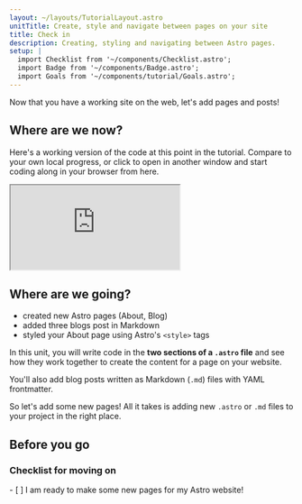```yaml
---
layout: ~/layouts/TutorialLayout.astro
unitTitle: Create, style and navigate between pages on your site
title: Check in
description: Creating, styling and navigating between Astro pages.
setup: |
  import Checklist from '~/components/Checklist.astro';
  import Badge from '~/components/Badge.astro';
  import Goals from '~/components/tutorial/Goals.astro';
---
```

Now that you have a working site on the web, let's add pages and posts!

## Where are we now?

Here's a working version of the code at this point in the tutorial. Compare to your own local progress, or click to open in another window and start coding along in your browser from here.

 <iframe src="https://stackblitz.com/edit/astro-tutorial-1?embed=1&file=src/pages/index.astro&theme=dark"></iframe>


## Where are we going?

<Goals>

  - created new Astro pages (About, Blog)
  - added three blogs post in Markdown
  - styled your About page using Astro's `<style>` tags
</Goals>

 In this unit, you will write code in the **two sections of a `.astro` file** and see how they work together to create the content for a page on your website. 
 
 You'll also add blog posts written as Markdown (`.md`) files with YAML frontmatter. 
 
 So let's add some new pages! All it takes is adding new `.astro` or `.md` files to your project in the right place.

<!-- ### Anatomy of an Astro file

astro title="src/pages/a-typical-astro-file.astro"
--- 
// Astro Script (frontmatter) 
// Written in JavaScript/TypeScript
// used for imports, variables, functions…
--- -->
<!-- Astro Template (body) -->  
<!-- Written in Astro (HTML with additional JSX-like features) -->
<!-- contains HTML elements, components, JX/JSX espressions -->

<!--
[.astro file example image, annotated - CAN WE GET A HIPPO SAMPLE WITH THE NEW CODE COMMENTS??]
-->

## Before you go

### Checklist for moving on

<Checklist key="pages">
- [ ] I am ready to make some new pages for my Astro website!
</Checklist>
